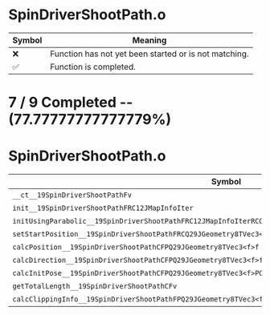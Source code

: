 # SpinDriverShootPath.o
| Symbol | Meaning 
| ------------- | ------------- 
| :x: | Function has not yet been started or is not matching. 
| :white_check_mark: | Function is completed. 


# 7 / 9 Completed -- (77.77777777777779%)
# SpinDriverShootPath.o
| Symbol | Decompiled? |
| ------------- | ------------- |
| `__ct__19SpinDriverShootPathFv` | :white_check_mark: |
| `init__19SpinDriverShootPathFRC12JMapInfoIter` | :white_check_mark: |
| `initUsingParabolic__19SpinDriverShootPathFRC12JMapInfoIterRCQ29JGeometry8TVec3<f>` | :white_check_mark: |
| `setStartPosition__19SpinDriverShootPathFRCQ29JGeometry8TVec3<f>` | :white_check_mark: |
| `calcPosition__19SpinDriverShootPathCFPQ29JGeometry8TVec3<f>f` | :white_check_mark: |
| `calcDirection__19SpinDriverShootPathCFPQ29JGeometry8TVec3<f>ff` | :white_check_mark: |
| `calcInitPose__19SpinDriverShootPathCFPQ29JGeometry8TVec3<f>PQ29JGeometry8TVec3<f>PQ29JGeometry8TVec3<f>f` | :x: |
| `getTotalLength__19SpinDriverShootPathCFv` | :white_check_mark: |
| `calcClippingInfo__19SpinDriverShootPathFPQ29JGeometry8TVec3<f>Pfff` | :x: |
